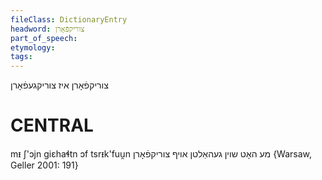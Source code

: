 ```yaml
---
fileClass: DictionaryEntry
headword: צוריקפֿאָרן
part_of_speech: 
etymology: 
tags: 
---
```

צוריקפֿאָרן
איז צוריקגעפֿאָרן

CENTRAL
========

mᵻ ʃ'ɔjn giɛhaɬtn ɔf tsrᵻk'fuu̯n מע האָט שוין געהאַלטן אויף צוריקפֿאָרן {Warsaw, Geller 2001: 191}